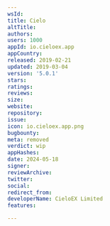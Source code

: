 ```yaml
---
wsId: 
title: Cielo
altTitle: 
authors: 
users: 1000
appId: io.cieloex.app
appCountry: 
released: 2019-02-21
updated: 2019-03-04
version: '5.0.1'
stars: 
ratings: 
reviews: 
size: 
website: 
repository: 
issue: 
icon: io.cieloex.app.png
bugbounty: 
meta: removed
verdict: wip
appHashes: 
date: 2024-05-18
signer: 
reviewArchive: 
twitter: 
social: 
redirect_from: 
developerName: CieloEX Limited
features: 

---
```


